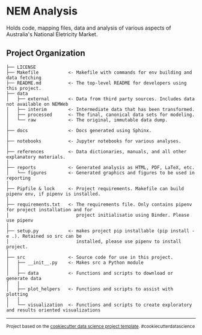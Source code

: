 NEM Analysis
==============================

Holds code, mapping files, data and analysis of various aspects of Australia's National Eletricity Market.

Project Organization
------------

    ├── LICENSE
    ├── Makefile           <- Makefile with commands for env building and data fetching
    ├── README.md          <- The top-level README for developers using this project.
    ├── data
    │   ├── external       <- Data from third party sources. Includes data not available on NEMWeb
    │   ├── interim        <- Intermediate data that has been transformed.
    │   ├── processed      <- The final, canonical data sets for modeling.
    │   └── raw            <- The original, immutable data dump.
    │
    ├── docs               <- Docs generated using Sphinx.
    │
    ├── notebooks          <- Jupyter notebooks for various analyses.
    │
    ├── references         <- Data dictionaries, manuals, and all other explanatory materials.
    │
    ├── reports            <- Generated analysis as HTML, PDF, LaTeX, etc.
    │   └── figures        <- Generated graphics and figures to be used in reporting
    │
    ├── Pipfile & lock     <- Project requirements. Makefile can build pipenv env, if pipenv is installed.
    │
    ├── requirements.txt   <- The requirements file. Only contains pipenv for project installation and for
    │                         project initialisatio using Binder. Please use pipenv
    │
    ├── setup.py           <- makes project pip installable (pip install -e .). Retained so src can be
    │                         installed, please use pipenv to install project.
    │
    ├── src                <- Source code for use in this project.
    │   ├── __init__.py    <- Makes src a Python module
    │   │
    │   ├── data           <- Functions and scripts to download or generate data
    │   │
    │   ├── plot_helpers   <- Functions and scripts to assist with plotting
    │   │
    │   └── visualization  <- Functions and scripts to create exploratory and results oriented visualizations

--------

<p><small>Project based on the <a target="_blank" href="https://drivendata.github.io/cookiecutter-data-science/">cookiecutter data science project template</a>. #cookiecutterdatascience</small></p>

